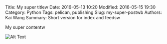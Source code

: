 Title: My super titlew
Date: 2016-05-13 10:20
Modified: 2016-05-15 19:30
Category: Python
Tags: pelican, publishing
Slug: my-super-postwb
Authors: Kai Wang
Summary: Short version for index and feedsw

My super contentw

![Alt Text]({filename}/images/peney.jpg)
